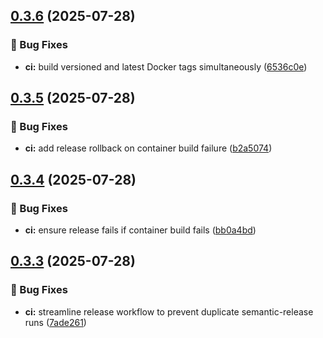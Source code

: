 ## [0.3.6](https://github.com/sudo-whodo/test-container/compare/v0.3.5...v0.3.6) (2025-07-28)


### 🐛 Bug Fixes

* **ci:** build versioned and latest Docker tags simultaneously ([6536c0e](https://github.com/sudo-whodo/test-container/commit/6536c0e6765926497338713f74492f154126e8f8))

## [0.3.5](https://github.com/sudo-whodo/test-container/compare/v0.3.4...v0.3.5) (2025-07-28)


### 🐛 Bug Fixes

* **ci:** add release rollback on container build failure ([b2a5074](https://github.com/sudo-whodo/test-container/commit/b2a5074c949dd16741fc131ddd97fed632e8ec68))

## [0.3.4](https://github.com/sudo-whodo/test-container/compare/v0.3.3...v0.3.4) (2025-07-28)


### 🐛 Bug Fixes

* **ci:** ensure release fails if container build fails ([bb0a4bd](https://github.com/sudo-whodo/test-container/commit/bb0a4bddc485d218305816e13c7e0bff238beffc))

## [0.3.3](https://github.com/sudo-whodo/test-container/compare/v0.3.2...v0.3.3) (2025-07-28)


### 🐛 Bug Fixes

* **ci:** streamline release workflow to prevent duplicate semantic-release runs ([7ade261](https://github.com/sudo-whodo/test-container/commit/7ade2615584efa550e6bdef6e6d5cef0bf584de4))
